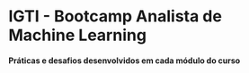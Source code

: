 # IGTI - Bootcamp Analista de Machine Learning
#### Práticas e desafios desenvolvidos em cada módulo do curso
